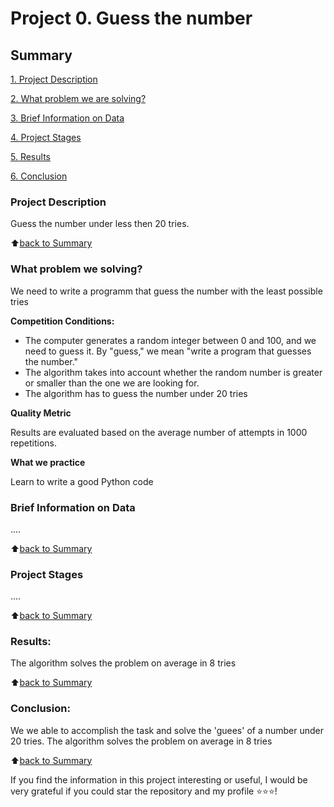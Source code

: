 # Project 0. Guess the number

## Summary
[1. Project Description](README.md#project-description)

[2. What problem we are solving?](README.md#what-problem-we-solving)

[3. Brief Information on Data](README.md#brief-information-on-data)

[4. Project Stages](README.md#project-stages)

[5. Results](README.md#results)

[6. Conclusion](README.md#conclusion)

### Project Description
Guess the number under less then 20 tries.

:arrow_up:[back to Summary](README.md#summary)


### What problem we solving?
We need to write a programm that guess the number with the least possible tries

**Competition Conditions:**
- The computer generates a random integer between 0 and 100, and we need to guess it. By "guess," we mean "write a program that guesses the number."
- The algorithm takes into account whether the random number is greater or smaller than the one we are looking for.
- The algorithm has to guess the number under 20 tries


**Quality Metric**

Results are evaluated based on the average number of attempts in 1000 repetitions.


**What we practice**

Learn to write a good Python code


### Brief Information on Data
....

:arrow_up:[back to Summary](README.md#summary)


### Project Stages
....

:arrow_up:[back to Summary](README.md#summary)


### Results:
The algorithm solves the problem on average in 8 tries

:arrow_up:[back to Summary](README.md#summary)


### Conclusion:
We we able to accomplish the task and solve the 'guees' of a number under 20 tries.
The algorithm solves the problem on average in 8 tries

:arrow_up:[back to Summary](README.md#summary)


If you find the information in this project interesting or useful, I would be very grateful if you could star the repository and my profile ⭐️⭐️⭐️!
